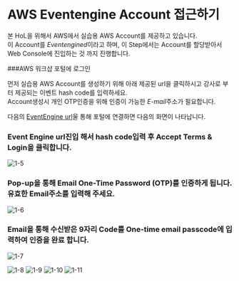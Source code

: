 # AWS Eventengine Account 접근하기

본 HoL을 위해서 AWS에서 실습용 AWS Account를 제공하고 있습니다.\
이 Account를 *Eventengined*이라고 하며, 이 Step에서는 Account를 할당받아서 Web Console에 진입하는 것 까지 진행합니다.

###AWS 워크샵 포털에 로그인

먼저 실습용 AWS Account를 생성하기 위해 아래 제공된 url을 클릭하시고 강사로 부터 제공되는 이벤트 hash code를 입력하세요.\
Account생성시 개인 OTP인증을 위해 인증이 가능한 *E-mail*주소가 필요합니다.

다음의 [EventEngine url](https://dashboard.eventengine.run/)울 통해 포털에 연결하면 다음의 화면이 나타납니다.

### Event Engine url진입 해서 hash code입력 후 Accept Terms & Login을 클릭합니다.
![1-5](https://user-images.githubusercontent.com/105655711/191245685-ff3da611-49e0-4ee9-8c3e-1144b25d7773.png)
### Pop-up을 통해 Email One-Time Password (OTP)를 인증하게 됩니다. 유효한 Email주소를 입력해 주세요.
![1-6](https://user-images.githubusercontent.com/105655711/191245697-7ac2321a-0df8-4663-8b71-37ca1d4ee77f.png)
### Email을 통해 수신받은 9자리 Code를 One-time email passcode에 입력하여 인증을 완료 합니다.
![1-7](https://user-images.githubusercontent.com/105655711/191245703-763cfcdb-8923-43ad-a722-2cca9226c691.png)

![1-8](https://user-images.githubusercontent.com/105655711/191245707-8a2e2e4e-57e7-4f83-bc94-f1b67aa03aa0.png)
![1-9](https://user-images.githubusercontent.com/105655711/191245714-7a2c7f7a-915e-428a-9943-04f4c05e5f53.png)
![1-10](https://user-images.githubusercontent.com/105655711/191245715-561ba10a-912f-4fb4-89ad-87c423cbe299.png)
![1-11](https://user-images.githubusercontent.com/105655711/191245718-a82d7876-251d-45ed-ad1d-0da214b8c05a.png)
